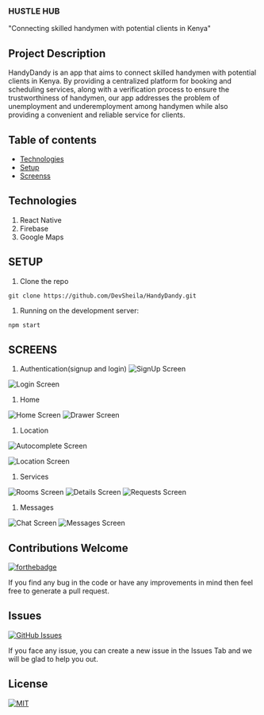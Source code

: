 ### HUSTLE HUB
"Connecting skilled handymen with potential clients in Kenya"
## Project Description

HandyDandy is an app that aims to connect skilled handymen with potential clients in Kenya. By providing a centralized platform for booking and scheduling services, along with a verification process to ensure the trustworthiness of handymen, our app addresses the problem of unemployment and underemployment among handymen while also providing a convenient and reliable service for clients. 

## Table of contents
* [Technologies](#technologies)
* [Setup](#setup)
* [Screenss](#screens)

## Technologies

1. React Native
1. Firebase
1. Google Maps

## SETUP
1. Clone the repo 
```shell
git clone https://github.com/DevSheila/HandyDandy.git
```
1. Running on the development server:

```bash
npm start
```

## SCREENS

1. Authentication(signup and login)
<img
 src="https://raw.githubusercontent.com/DevSheila/HandyDandy/main/assets/Screenshots2/signup.jpg" alt="SignUp Screen" title="SignUp Screen" style="display: inline-block; margin: 0 auto; max-width: 300px">

<img src="https://raw.githubusercontent.com/DevSheila/HandyDandy/main/assets/Screenshots2/login.jpg" alt="Login Screen" title="Login Screen" style="display: inline-block; margin: 0 auto; max-width: 300px">

1. Home

<img src="https://raw.githubusercontent.com/DevSheila/HandyDandy/main/assets/Screenshots2/home.jpg" alt="Home Screen" title="Home Screen" style="display: inline-block; margin: 0 auto; max-width: 300px">

<img src="https://raw.githubusercontent.com/DevSheila/HandyDandy/main/assets/Screenshots2/drawer.jpg" alt="Drawer Screen" title="Drawer Screen" style="display: inline-block; margin: 0 auto; max-width: 300px">


1. Location


<img src="https://raw.githubusercontent.com/DevSheila/HandyDandy/main/assets/Screenshots2/autocomplete%20location.jpg
" alt=" Autocomplete Screen" title="Autocomplete Screen" style="display: inline-block; margin: 0 auto; max-width: 300px">

<img src="https://raw.githubusercontent.com/DevSheila/HandyDandy/main/assets/Screenshots2/location.jpg" alt="Location Screen" title="Location Screen" style="display: inline-block; margin: 0 auto; max-width: 300px">


1. Services
<img src="https://raw.githubusercontent.com/DevSheila/HandyDandy/main/assets/Screenshots2/rooms.jpg" alt=" Rooms Screen" title="Rooms Screen" style="display: inline-block; margin: 0 auto; max-width: 300px">

<img src="https://raw.githubusercontent.com/DevSheila/HandyDandy/main/assets/Screenshots2/details.jpg" alt=" Details Screen" title="Details Screen" style="display: inline-block; margin: 0 auto; max-width: 300px">

<img src="https://raw.githubusercontent.com/DevSheila/HandyDandy/main/assets/Screenshots2/request.jpg" alt=" Requests Screen" title="Requests Screen" style="display: inline-block; margin: 0 auto; max-width: 300px">



1. Messages
<img src="https://raw.githubusercontent.com/DevSheila/HandyDandy/main/assets/Screenshots2/chat.jpg" alt="Chat Screen" title="Chat Screen" style="display: inline-block; margin: 0 auto; max-width: 300px">

<img src="https://raw.githubusercontent.com/DevSheila/HandyDandy/main/assets/Screenshots2/messages.jpg" alt="Messages Screen" title="Messages Screen" style="display: inline-block; margin: 0 auto; max-width: 300px">








## Contributions Welcome
[![forthebadge](https://forthebadge.com/images/badges/built-with-love.svg)](#)

If you find any bug in the code or have any improvements in mind then feel free to generate a pull request.

## Issues
[![GitHub Issues](https://img.shields.io/github/issues/DevSheila/HandyDandy.svg?style=flat&label=Issues&maxAge=2592000)](https://www.github.com/DevSheila/HandyDandy)

If you face any issue, you can create a new issue in the Issues Tab and we  will be glad to help you out.
## License
[![MIT](https://img.shields.io/cocoapods/l/AFNetworking.svg?style=style&label=License&maxAge=2592000)](../master/LICENSE)



